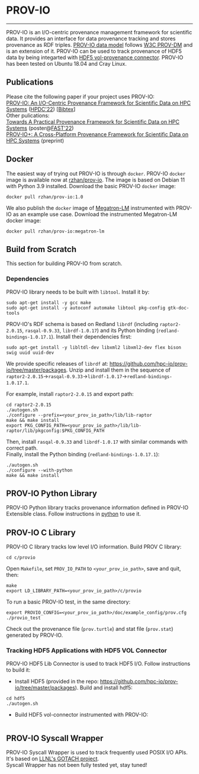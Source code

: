 # PROV-IO

---
PROV-IO is an I/O-centric provenance management framework for scientific data. It provides an interface for data provenance tracking and stores provenance as RDF triples. [PROV-IO data model](https://github.com/hpc-io/prov-io/blob/master/doc/provio-latest.png) follows [W3C PROV-DM](https://www.w3.org/TR/prov-dm/) and is an extension of it. PROV-IO can be used to track provenance of HDF5 data by being integarted with [HDF5 vol-provenance connector](https://github.com/hpc-io/vol-provenance). PROV-IO has been tested on Ubuntu 18.04 and Cray Linux.

## Publications
Please cite the following paper if your project uses PROV-IO:  <br /> 
[PROV-IO: An I/O-Centric Provenance Framework for Scientific Data on HPC Systems](https://dl.acm.org/doi/10.1145/3502181.3531477) ([HPDC'22](https://www.hpdc.org/2022/)) [[Bibtex](https://github.com/hpc-io/prov-io/blob/master/doc/acm_3502181.3531477.bib)] <br /> 
Other pulications:  <br /> 
[Towards A Practical Provenance Framework for Scientific Data on HPC Systems](https://github.com/hpc-io/prov-io/blob/master/doc/FAST_22_WiP_PROV-IO.pdf) (poster@[FAST'22](https://www.usenix.org/conference/fast22)) <br />
[PROV-IO+: A Cross-Platform Provenance Framework for Scientific Data on HPC Systems](https://arxiv.org/abs/2308.00891) (preprint)<br />

## Docker
The easiest way of trying out PROV-IO is through ```docker```. PROV-IO ```docker``` image is available now at [rzhan/prov-io](https://hub.docker.com/repository/docker/rzhan/prov-io). The image is based on Debian 11 with Python 3.9 installed. Download the basic PROV-IO ```docker``` image:
```
docker pull rzhan/prov-io:1.0
```
We also publish the ```docker``` image of [Megatron-LM](https://github.com/NVIDIA/Megatron-LM) instrumented with PROV-IO as an example use case. Download the instrumented Megatron-LM docker image:
```
docker pull rzhan/prov-io:megatron-lm
```

## Build from Scratch
This section for building PROV-IO from scratch.

### Dependencies
PROV-IO library needs to be built with ```libtool```. Install it by: <br /> 
```
sudo apt-get install -y gcc make
sudo apt-get install -y autoconf automake libtool pkg-config gtk-doc-tools 
```
PROV-IO's RDF schema is based on Redland ```librdf``` (including ```raptor2-2.0.15```, ```rasqal-0.9.33```, ```librdf-1.0.17```) and its Python binding (```redland-bindings-1.0.17.1```). Install their dependencies first: <br />  
```
sudo apt-get install -y libltdl-dev libxml2 libxml2-dev flex bison swig uuid uuid-dev
```
We provide specific releases of ```librdf``` at: https://github.com/hpc-io/prov-io/tree/master/packages. Unzip and install them in the sequence of ```raptor2-2.0.15```->```rasqal-0.9.33```->```librdf-1.0.17```->```redland-bindings-1.0.17.1```. <br />

For example, install ```raptor2-2.0.15``` and export path:
```
cd raptor2-2.0.15
./autogen.sh
./configure --prefix=<your_prov_io_path>/lib/lib-raptor
make && make install
export PKG_CONFIG_PATH=<your_prov_io_path>/lib/lib-raptor/lib/pkgconfig:$PKG_CONFIG_PATH
```
Then, install ```rasqal-0.9.33``` and ```librdf-1.0.17``` with similar commands with correct path. <br />
Finally, install the Python binding (```redland-bindings-1.0.17.1```):
```
./autogen.sh
./configure --with-python
make && make install
```

## PROV-IO Python Library
PROV-IO Python library tracks provenance information defined in PROV-IO Extensible class.
Follow instructions in [python](https://github.com/hpc-io/prov-io/tree/master/python) to use it.


## PROV-IO C Library
PROV-IO C library tracks low level I/O information. 
Build PROV C library:
```
cd c/provio
```
Open ```Makefile```, set ```PROV_IO_PATH``` to ```<your_prov_io_path>```, save and quit, then:
```
make
export LD_LIBRARY_PATH=<your_prov_io_path>/c/provio
```
To run a basic PROV-IO test, in the same directory: 
```
export PROVIO_CONFIG=<your_prov_io_path>/doc/example_config/prov.cfg
./provio_test
```
Check out the provenance file (```prov.turtle```) and stat file (```prov.stat```) generated by PROV-IO.


### Tracking HDF5 Applications with HDF5 VOL Connector
PROV-IO HDF5 Lib Connector is used to track HDF5 I/O. Follow instructions to build it:
- Install HDF5 (provided in the repo: https://github.com/hpc-io/prov-io/tree/master/packages). Build and install hdf5:
```
cd hdf5
./autogen.sh
```

- Build HDF5 vol-connector instrumented with PROV-IO:
```
```

## PROV-IO Syscall Wrapper
PROV-IO Syscall Wrapper is used to track frequently used POSIX I/O APIs. It's based on [LLNL's GOTACH project](https://github.com/LLNL/GOTCHA). <br />
Syscall Wrapper has not been fully tested yet, stay tuned!
